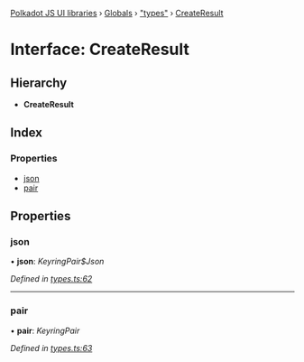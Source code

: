 [Polkadot JS UI libraries](../README.md) › [Globals](../globals.md) › ["types"](../modules/_types_.md) › [CreateResult](_types_.createresult.md)

# Interface: CreateResult

## Hierarchy

* **CreateResult**

## Index

### Properties

* [json](_types_.createresult.md#json)
* [pair](_types_.createresult.md#pair)

## Properties

###  json

• **json**: *KeyringPair$Json*

*Defined in [types.ts:62](https://github.com/polkadot-js/ui/blob/f2f36e2d/packages/ui-keyring/src/types.ts#L62)*

___

###  pair

• **pair**: *KeyringPair*

*Defined in [types.ts:63](https://github.com/polkadot-js/ui/blob/f2f36e2d/packages/ui-keyring/src/types.ts#L63)*

